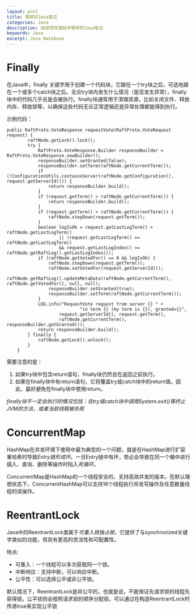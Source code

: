 ```yaml
---
layout: post
title: 零碎的Java笔记
categories: Java
description: 阅读项目源码中零碎的Java笔记
keywords: Java
excerpt: Java Notebook
---
```


# Finally
在Java中，finally 关键字用于创建一个代码块，它跟在一个try块之后，可选地跟在一个或多个catch块之后。无论try块内发生什么情况（是否发生异常），finally 块中的代码几乎总是会被执行。finally块通常用于清理资源，比如关闭文件、释放内存、释放锁等，以确保这些代码无论正常逻辑还是异常处理都能得到执行。

示例代码：
```
public RaftProto.VoteResponse requestVote(RaftProto.VoteRequest request) {
        raftNode.getLock().lock();
        try {
            RaftProto.VoteResponse.Builder responseBuilder = RaftProto.VoteResponse.newBuilder();
            responseBuilder.setGranted(false);
            responseBuilder.setTerm(raftNode.getCurrentTerm());
            if (!ConfigurationUtils.containsServer(raftNode.getConfiguration(), request.getServerId())) {
                return responseBuilder.build();
            }
            if (request.getTerm() < raftNode.getCurrentTerm()) {
                return responseBuilder.build();
            }
            if (request.getTerm() > raftNode.getCurrentTerm()) {
                raftNode.stepDown(request.getTerm());
            }
            boolean logIsOk = request.getLastLogTerm() > raftNode.getLastLogTerm()
                    || (request.getLastLogTerm() == raftNode.getLastLogTerm()
                    && request.getLastLogIndex() >= raftNode.getRaftLog().getLastLogIndex());
            if (raftNode.getVotedFor() == 0 && logIsOk) {
                raftNode.stepDown(request.getTerm());
                raftNode.setVotedFor(request.getServerId());
                raftNode.getRaftLog().updateMetaData(raftNode.getCurrentTerm(), raftNode.getVotedFor(), null, null);
                responseBuilder.setGranted(true);
                responseBuilder.setTerm(raftNode.getCurrentTerm());
            }
            LOG.info("RequestVote request from server {} " +
                            "in term {} (my term is {}), granted={}",
                    request.getServerId(), request.getTerm(),
                    raftNode.getCurrentTerm(), responseBuilder.getGranted());
            return responseBuilder.build();
        } finally {
            raftNode.getLock().unlock();
        }
    }
```

需要注意的是：

1. 如果try块中包含return语句，finally块仍然会在返回之前执行。
2. 如果在finally块中有return语句，它将覆盖try或catch块中的return值。因此，最好避免在finally块中使用return。

*finally块不一定会执行的情况包括：在try或catch块中调用System.exit()等终止JVM的方法，或者当前线程被杀死*

# ConcurrentMap
HashMap在并发环境下使用中最为典型的一个问题，就是在HashMap进行扩容重哈希时导致*Entry链形成环*。一旦Entry链中有环，势必会导致在同一个桶中进行插入、查询、删除等操作时陷入*死循环*。

ConcurrentMap是HashMap的一个线程安全的、支持高效并发的版本。在默认理想状态下，ConcurrentHashMap可以支持16个线程执行并发写操作及任意数量线程的读操作。

# ReentrantLock
Java中的ReentrantLock类属于*可重入锁独占锁*，它提供了与synchronized关键字类似的功能，但具有更高的灵活性和可配置性。

特点:
* 可重入：一个线程可以多次获取同一个锁。
* 中断响应：支持中断，可以响应中断。
* 公平性：可以选择公平或非公平锁。

默认情况下，ReentrantLock是非公平的，也就是说，不能保证先请求锁的线程先获得锁。公平锁则会按照请求锁的顺序分配锁。可以通过在构造ReentrantLock时传递true来实现公平锁